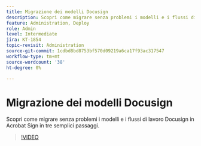 ```yaml
---
title: Migrazione dei modelli Docusign
description: Scopri come migrare senza problemi i modelli e i flussi di lavoro Docusign in Acrobat Sign in tre semplici passaggi
feature: Administration, Deploy
role: Admin
level: Intermediate
jira: KT-1854
topic-revisit: Administration
source-git-commit: 1cdbd8bd8753bf570d09219a6ca17f93ac317547
workflow-type: tm+mt
source-wordcount: '38'
ht-degree: 0%

---
```


# Migrazione dei modelli Docusign

Scopri come migrare senza problemi i modelli e i flussi di lavoro Docusign in Acrobat Sign in tre semplici passaggi.

>[!VIDEO](https://video.tv.adobe.com/v/3465274?quality=12&learn=on&hidetitle=true)
